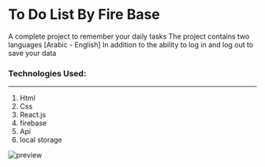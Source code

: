 # To Do List By Fire Base

A complete project to remember your daily tasks
The project contains two languages [Arabic - English]
In addition to the ability to log in and log out to save your data

### Technologies Used:

---

1. Html
2. Css
3. React.js
4. firebase
5. Api
6. local storage


![preview](https://www12.0zz0.com/2023/12/30/14/714715496.png)

